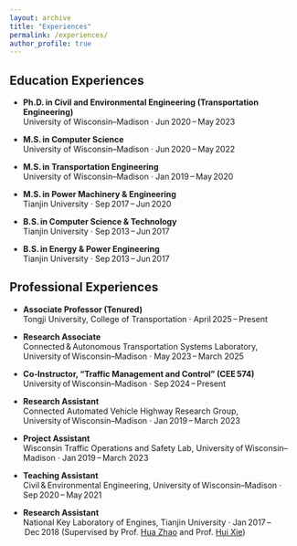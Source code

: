```yaml
---
layout: archive
title: "Experiences"
permalink: /experiences/
author_profile: true
---
```


## Education Experiences <br>
- **Ph.D. in Civil and Environmental Engineering (Transportation Engineering)**  
  University of Wisconsin–Madison · Jun 2020 – May 2023 

- **M.S. in Computer Science**  
  University of Wisconsin–Madison · Jun 2020 – May 2022  

- **M.S. in Transportation Engineering**  
  University of Wisconsin–Madison · Jan 2019 – May 2020  

- **M.S. in Power Machinery & Engineering**  
  Tianjin University · Sep 2017 – Jun 2020  

- **B.S. in Computer Science & Technology**  
  Tianjin University · Sep 2013 – Jun 2017  

- **B.S. in Energy & Power Engineering**  
  Tianjin University · Sep 2013 – Jun 2017

## Professional Experiences <br>
- **Associate Professor (Tenured)**  
  Tongji University, College of Transportation · April 2025 – Present

- **Research Associate**  
  Connected & Autonomous Transportation Systems Laboratory, University of Wisconsin–Madison · May 2023 – March 2025

- **Co‑Instructor, “Traffic Management and Control” (CEE 574)**  
  University of Wisconsin–Madison · Sep 2024 – Present  

- **Research Assistant**  
  Connected Automated Vehicle Highway Research Group, University of Wisconsin–Madison · Jan 2019 – March 2023
  
- **Project Assistant**  
  Wisconsin Traffic Operations and Safety Lab, University of Wisconsin–Madison · Jan 2019 – March 2023  

- **Teaching Assistant**  
  Civil & Environmental Engineering, University of Wisconsin–Madison · Sep 2020 – May 2021  

- **Research Assistant**  
  National Key Laboratory of Engines, Tianjin University · Jan 2017 – Dec 2018 (Supervised by Prof. [Hua Zhao](https://www.linkedin.com/in/hua-zhao-7093bb15/?originalSubdomain=uk) and Prof. [Hui Xie](https://www.researchgate.net/profile/Hui-Xie-13))  
